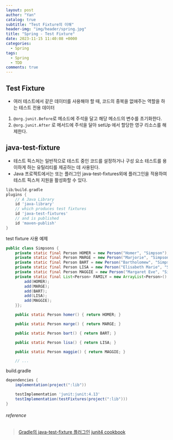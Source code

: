 ```yaml
---
layout: post
author: "Yan"
catalog: true
subtitle: "Test Fixture의 이해"
header-img: "img/header/spring.jpg"
title: "Spring - Test Fixture"
date: 2023-11-15 11:40:08 +0000
categories:
  - Spring
tags:
  - Spring
  - TDD
comments: true
---
```


## Test Fixture

- 여러 테스트에서 같은 데이터를 사용해야 할 때, 코드의 중복을 없애주는 역할을 하는 테스트 전용 데이터

1. `@org.junit.Before`로 메소드에 주석을 달고 해당 메소드의 변수를 초기화한다.
2. `@org.junit.After` 로 메서드에 주석을 달아 setUp 에서 할당한 영구 리소스를 해제한다.

## java-test-fixture

- 테스트 픽스처는 일반적으로 테스트 중인 코드를 설정하거나 구성 요소 테스트를 용이하게 하는 유틸리티를 제공하는 데 사용된다.
- Java 프로젝트에서는 또는 플러그인 java-test-fixtures외에 플러그인을 적용하여 테스트 픽스처 지원을 활성화할 수 있다. 

```groovy
lib/build.gradle
plugins {
    // A Java Library
    id 'java-library'
    // which produces test fixtures
    id 'java-test-fixtures'
    // and is published
    id 'maven-publish'
}
```

test fixture 사용 예제

```java
public class Simpsons {
    private static final Person HOMER = new Person("Homer", "Simpson");
    private static final Person MARGE = new Person("Marjorie", "Simpson");
    private static final Person BART = new Person("Bartholomew", "Simpson");
    private static final Person LISA = new Person("Elisabeth Marie", "Simpson");
    private static final Person MAGGIE = new Person("Margaret Eve", "Simpson");
    private static final List<Person> FAMILY = new ArrayList<Person>() {{
        add(HOMER);
        add(MARGE);
        add(BART);
        add(LISA);
        add(MAGGIE);
    }};

    public static Person homer() { return HOMER; }

    public static Person marge() { return MARGE; }

    public static Person bart() { return BART; }

    public static Person lisa() { return LISA; }

    public static Person maggie() { return MAGGIE; }

    // ...
```

build.gradle

```groovy
dependencies {
    implementation(project(":lib"))

    testImplementation 'junit:junit:4.13'
    testImplementation(testFixtures(project(":lib")))
}
```

###### reference

> [Gradle의 java-test-fixture 플러그인](https://docs.gradle.org/current/userguide/java_testing.html#sec:java_test_fixtures)
> [junit4 cookbook](https://junit.org/junit4/cookbook.html) 